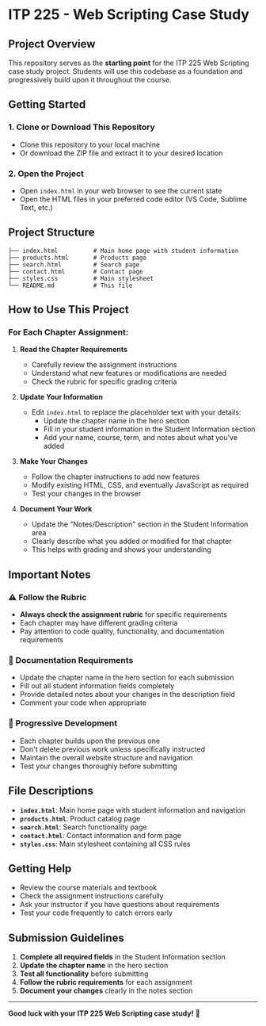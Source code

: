 # ITP 225 - Web Scripting Case Study

## Project Overview

This repository serves as the **starting point** for the ITP 225 Web Scripting case study project. Students will use this codebase as a foundation and progressively build upon it throughout the course.

## Getting Started

### 1. Clone or Download This Repository

- Clone this repository to your local machine
- Or download the ZIP file and extract it to your desired location

### 2. Open the Project

- Open `index.html` in your web browser to see the current state
- Open the HTML files in your preferred code editor (VS Code, Sublime Text, etc.)

## Project Structure

```
├── index.html          # Main home page with student information
├── products.html       # Products page
├── search.html         # Search page
├── contact.html        # Contact page
├── styles.css          # Main stylesheet
└── README.md           # This file
```

## How to Use This Project

### For Each Chapter Assignment:

1. **Read the Chapter Requirements**

   - Carefully review the assignment instructions
   - Understand what new features or modifications are needed
   - Check the rubric for specific grading criteria

2. **Update Your Information**

   - Edit `index.html` to replace the placeholder text with your details:
     - Update the chapter name in the hero section
     - Fill in your student information in the Student Information section
     - Add your name, course, term, and notes about what you've added

3. **Make Your Changes**

   - Follow the chapter instructions to add new features
   - Modify existing HTML, CSS, and eventually JavaScript as required
   - Test your changes in the browser

4. **Document Your Work**
   - Update the "Notes/Description" section in the Student Information area
   - Clearly describe what you added or modified for that chapter
   - This helps with grading and shows your understanding

## Important Notes

### ⚠️ Follow the Rubric

- **Always check the assignment rubric** for specific requirements
- Each chapter may have different grading criteria
- Pay attention to code quality, functionality, and documentation requirements

### 📝 Documentation Requirements

- Update the chapter name in the hero section for each submission
- Fill out all student information fields completely
- Provide detailed notes about your changes in the description field
- Comment your code when appropriate

### 🔄 Progressive Development

- Each chapter builds upon the previous one
- Don't delete previous work unless specifically instructed
- Maintain the overall website structure and navigation
- Test your changes thoroughly before submitting

## File Descriptions

- **`index.html`**: Main home page with student information and navigation
- **`products.html`**: Product catalog page
- **`search.html`**: Search functionality page
- **`contact.html`**: Contact information and form page
- **`styles.css`**: Main stylesheet containing all CSS rules

## Getting Help

- Review the course materials and textbook
- Check the assignment instructions carefully
- Ask your instructor if you have questions about requirements
- Test your code frequently to catch errors early

## Submission Guidelines

1. **Complete all required fields** in the Student Information section
2. **Update the chapter name** in the hero section
3. **Test all functionality** before submitting
4. **Follow the rubric requirements** for each assignment
5. **Document your changes** clearly in the notes section

---

**Good luck with your ITP 225 Web Scripting case study!** 🚀
